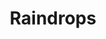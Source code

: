 ---
layout: film
title: Raindrops
cover_image: /assets/films/raindrops/cover.jpg
video: /assets/films/raindrops/video.mp4
---